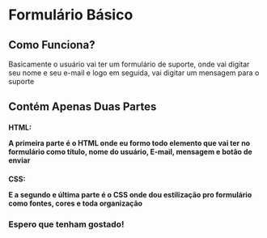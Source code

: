 <div>
  <h1>Formulário Básico</h1>

  <h2>Como Funciona? <br></h2>
  <p>Basicamente o usuário vai ter um formulário de suporte, onde vai digitar seu nome e seu e-mail e logo em seguida, vai digitar um mensagem para o suporte</p>

  <h2>Contém Apenas Duas Partes <br></h2>
  <h4>HTML:<p>A primeira parte é o HTML onde eu formo todo elemento que vai ter no formulário como título, nome do usuário, E-mail, mensagem e botão de enviar</p></h4>

  <h4>CSS: <p>E a segundo e última parte é o CSS onde dou estilização pro formulário como fontes, cores e toda organização</p></h4>

  <h3>Espero que tenham gostado!</h3>
</div>
